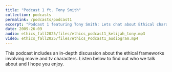 ```yaml
---
title: "Podcast 1 ft. Tony Smith"
collection: podcasts
permalink: /podcasts/podcast1
excerpt: "Podcast 1 featuring Tony Smith: Lets chat about Ethical characters in movies and TV Shows "
date: 2009-26-09
audio: ethics_fall2025/files/ethics_podcast1_kelijah_tony.mp3
video: ethics_fall2025/files/ethics_Podcast1_audiogram.mp4
---
```

This podcast includes an in-depth discussion about the ethical frameworks involving movie and tv characters. Listen below to find out who we talk about and I hope you enjoy.
